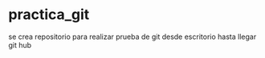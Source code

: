 # practica_git
se crea repositorio para realizar prueba de git desde escritorio hasta llegar git hub
